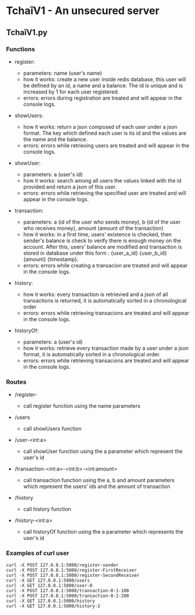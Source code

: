 
# TchaîV1 - An unsecured server

## TchaîV1.py

### Functions

- register: 
  - parameters: name (user's name)
  - how it works: create a new user inside redis database, this user will be defined by an id, a name and a balance. The id is unique and is increased by 1 for each user registered. 
  - errors: errors during registration are treated and will appear in the console logs.

- showUsers:
  - how it works: return a json composed of each user under a json format. The key which defined each user is its id and the values are the name and the balance.
  - errors: errors while retrieving users are treated and will appear in the console logs.

- showUser:
  - parameters: a (user's id)
  - how it works: search among all users the values linked with the id provided and return a json of this user.
  - errors: errors while retrieving the specified user are treated and will appear in the console logs.

- transaction:
  - parameters: a (id of the user who sends money), b (id of the user who receives money), amount (amount of the transaction)
  - how it works: in a first time, users' existence is checked, then sender's balance is check to verify there is enough money on the account. After this, users' balance are modified and transaction is stored in database under this form : {user_a_id} {user_b_id} {amount} {timestamp}.
  - errors: errors while creating a transacion are treated and will appear in the console logs.

- history: 
  - how it works: every transaction is retrievied and a json of all transactions is returned, it is automatically sorted in a chronological order
  - errors: errors while retrieving transacions are treated and will appear in the console logs. 

- historyOf:
  - parameters: a (user's id)
  - how it works: retrieve every transaction made by a user under a json format, it is automatically sorted in a chronological order.
  - errors: errors while retrieving transacions are treated and will appear in the console logs. 


### Routes

- /register-<name>
  - call register function using the name parameters

- /users
  - call showUsers function

- /user-\<int:a>
  - call showUser function using the a parameter which represent the user's id

- /transaction-\<int:a>-\<int:b>-\<int:amount>
  - call transaction function using the a, b and amount parameters which represent the users' ids and the amount of transaction

- /history
  - call history function

- /history-\<int:a>
  - call historyOf function using the a parameter which represents the user's id

### Examples of curl user

```
curl -X POST 127.0.0.1:5000/register-sender
curl -X POST 127.0.0.1:5000/register-FirstReceiver
curl -X POST 127.0.0.1:5000/register-SecondReceiver
curl -X GET 127.0.0.1:5000/users
curl -X GET 127.0.0.1:5000/user-0
curl -X POST 127.0.0.1:5000/transaction-0-1-100
curl -X POST 127.0.0.1:5000/transaction-0-2-200
curl -X GET 127.0.0.1:5000/history
curl -X GET 127.0.0.1:5000/history-2
```
